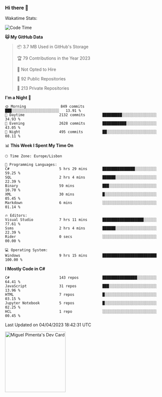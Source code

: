 ### Hi there 👋

<!--
**miguelpimenta/miguelpimenta** is a ✨ _special_ ✨ repository because its `README.md` (this file) appears on your GitHub profile.

Here are some ideas to get you started:

- 🔭 I’m currently working on ...
- 🌱 I’m currently learning ...
- 👯 I’m looking to collaborate on ...
- 🤔 I’m looking for help with ...
- 💬 Ask me about ...
- 📫 How to reach me: ...
- 😄 Pronouns: ...
- ⚡ Fun fact: ...
-->

Wakatime Stats:
<!--START_SECTION:waka-->
![Code Time](http://img.shields.io/badge/Code%20Time-3%2C821%20hrs%2047%20mins-blue)

**🐱 My GitHub Data** 

> 📦 3.7 MB Used in GitHub's Storage 
 > 
> 🏆 79 Contributions in the Year 2023
 > 
> 🚫 Not Opted to Hire
 > 
> 📜 92 Public Repositories 
 > 
> 🔑 213 Private Repositories 
 > 
**I'm a Night 🦉** 

```text
🌞 Morning                849 commits         ███░░░░░░░░░░░░░░░░░░░░░░   13.91 % 
🌆 Daytime                2132 commits        █████████░░░░░░░░░░░░░░░░   34.93 % 
🌃 Evening                2628 commits        ███████████░░░░░░░░░░░░░░   43.05 % 
🌙 Night                  495 commits         ██░░░░░░░░░░░░░░░░░░░░░░░   08.11 % 
```


📊 **This Week I Spent My Time On** 

```text
🕑︎ Time Zone: Europe/Lisbon

💬 Programming Languages: 
C#                       5 hrs 29 mins       ███████████████░░░░░░░░░░   59.25 % 
SQL                      2 hrs 4 mins        ██████░░░░░░░░░░░░░░░░░░░   22.39 % 
Binary                   59 mins             ███░░░░░░░░░░░░░░░░░░░░░░   10.70 % 
XML                      30 mins             █░░░░░░░░░░░░░░░░░░░░░░░░   05.45 % 
Markdown                 6 mins              ░░░░░░░░░░░░░░░░░░░░░░░░░   01.14 % 

🔥 Editors: 
Visual Studio            7 hrs 11 mins       ███████████████████░░░░░░   77.61 % 
Ssms                     2 hrs 4 mins        ██████░░░░░░░░░░░░░░░░░░░   22.39 % 
Rider                    0 secs              ░░░░░░░░░░░░░░░░░░░░░░░░░   00.00 % 

💻 Operating System: 
Windows                  9 hrs 15 mins       █████████████████████████   100.00 % 
```

**I Mostly Code in C#** 

```text
C#                       143 repos           ████████████████░░░░░░░░░   64.41 % 
JavaScript               31 repos            ███░░░░░░░░░░░░░░░░░░░░░░   13.96 % 
HTML                     7 repos             █░░░░░░░░░░░░░░░░░░░░░░░░   03.15 % 
Jupyter Notebook         5 repos             █░░░░░░░░░░░░░░░░░░░░░░░░   02.25 % 
HCL                      1 repo              ░░░░░░░░░░░░░░░░░░░░░░░░░   00.45 % 
```




 Last Updated on 04/04/2023 18:42:31 UTC
<!--END_SECTION:waka-->

<a href="https://app.daily.dev/MiguelPimenta"><img src="https://api.daily.dev/devcards/05b7ad917b6047f3b1368fb0fe084ad8.png?r=sx6" width="200" alt="Miguel Pimenta's Dev Card"/></a>
